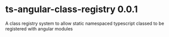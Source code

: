 # ts-angular-class-registry 0.0.1

A class registry system to allow static namespaced typescript classed to be registered with angular modules
